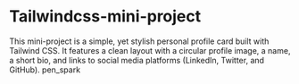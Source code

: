 # Tailwindcss-mini-project
This mini-project is a simple, yet stylish personal profile card built with Tailwind CSS. It features a clean layout with a circular profile image, a name, a short bio, and links to social media platforms (LinkedIn, Twitter, and GitHub).  pen_spark
